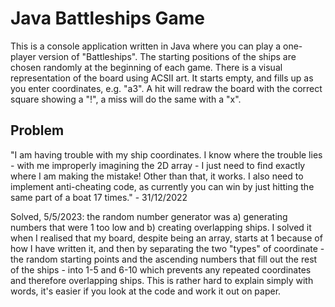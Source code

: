 # Java Battleships Game

This is a console application written in Java where you can play a one-player version of "Battleships".
The starting positions of the ships are chosen randomly at the beginning of each game.
There is a visual representation of the board using ACSII art. It starts empty, and fills up as you enter coordinates, e.g. "a3".
A hit will redraw the board with the correct square showing a "!", a miss will do the same with a "x". 

## Problem

"I am having trouble with my ship coordinates. I know where the trouble lies - with me improperly imagining the 2D array - I just need to find exactly where I am making
the mistake! Other than that, it works. I also need to implement anti-cheating code, as currently you can win by just hitting the same part of a boat 17 times." - 31/12/2022

Solved, 5/5/2023: the random number generator was a) generating numbers that were 1 too low and b) creating overlapping ships. I solved it when I realised that my board, despite being an array, starts at 1 because of how I have written it, and then by separating the two "types" of coordinate - the random starting points and the ascending numbers that fill out the rest of the ships - into 1-5 and 6-10 which prevents any repeated coordinates and therefore overlapping ships. This is rather hard to explain simply with words, it's easier if you look at the code and work it out on paper.